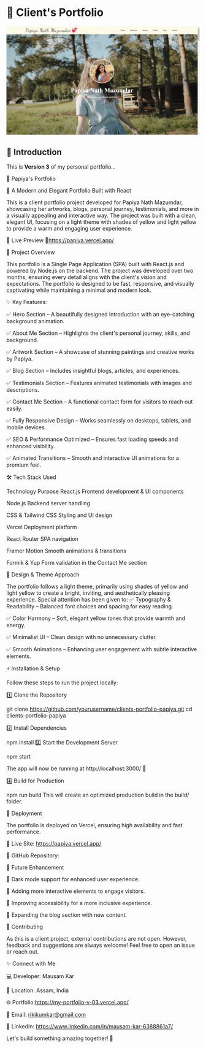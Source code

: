 # 🚀 Client's Portfolio

![Portfolio Preview](public/assets/preview.png)  

## 🌟 Introduction  
This is **Version 3** of my personal portfolio...


📂 Papiya's Portfolio

🌟 A Modern and Elegant Portfolio Built with React

This is a client portfolio project developed for Papiya Nath Mazumdar, showcasing her artworks, blogs, personal journey, testimonials, and more in a visually appealing and interactive way. The project was built with a clean, elegant UI, focusing on a light theme with shades of yellow and light yellow to provide a warm and engaging user experience.

🚀 Live Preview
🔗https://papiya.vercel.app/

🎯 Project Overview

This portfolio is a Single Page Application (SPA) built with React.js and powered by Node.js on the backend. The project was developed over two months, ensuring every detail aligns with the client's vision and expectations. The portfolio is designed to be fast, responsive, and visually captivating while maintaining a minimal and modern look.

✨ Key Features:

✅ Hero Section – A beautifully designed introduction with an eye-catching background animation.

✅ About Me Section – Highlights the client's personal journey, skills, and background.

✅ Artwork Section – A showcase of stunning paintings and creative works by Papiya.

✅ Blog Section – Includes insightful blogs, articles, and experiences.

✅ Testimonials Section – Features animated testimonials with images and descriptions.

✅ Contact Me Section – A functional contact form for visitors to reach out easily.

✅ Fully Responsive Design – Works seamlessly on desktops, tablets, and mobile devices.

✅ SEO & Performance Optimized – Ensures fast loading speeds and enhanced visibility.

✅ Animated Transitions – Smooth and interactive UI animations for a premium feel.

🛠️ Tech Stack Used

Technology	Purpose
React.js	Frontend development & UI components

Node.js	Backend server handling

CSS & Tailwind CSS	Styling and UI design

Vercel	Deployment platform

React Router	SPA navigation

Framer Motion	Smooth animations & transitions

Formik & Yup	Form validation in the Contact Me section

🎨 Design & Theme Approach

The portfolio follows a light theme, primarily using shades of yellow and light yellow to create a bright, inviting, and aesthetically pleasing experience. Special attention has been given to:
✅ Typography & Readability – Balanced font choices and spacing for easy reading.

✅ Color Harmony – Soft, elegant yellow tones that provide warmth and energy.

✅ Minimalist UI – Clean design with no unnecessary clutter.

✅ Smooth Animations – Enhancing user engagement with subtle interactive elements.

⚡ Installation & Setup

Follow these steps to run the project locally:

1️⃣ Clone the Repository

git clone https://github.com/yourusername/clients-portfolio-papiya.git
cd clients-portfolio-papiya

2️⃣ Install Dependencies

npm install
3️⃣ Start the Development Server

npm start

The app will now be running at http://localhost:3000/ 🚀

4️⃣ Build for Production

npm run build
This will create an optimized production build in the build/ folder.



🔗 Deployment

The portfolio is deployed on Vercel, ensuring high availability and fast performance.

🔗 Live Site: https://papiya.vercel.app/

🔗 GitHub Repository: 

📌 Future Enhancement

🔹 Dark mode support for enhanced user experience.

🔹 Adding more interactive elements to engage visitors.

🔹 Improving accessibility for a more inclusive experience.

🔹 Expanding the blog section with new content.

🤝 Contributing

As this is a client project, external contributions are not open. However, feedback and suggestions are always welcome! Feel free to open an issue or reach out.



✨ Connect with Me

💻 Developer: Mausam Kar

📍 Location: Assam, India

🌐 Portfolio:https://my-portfolio-v-03.vercel.app/

📧 Email: rikikumkar@gmail.com

📜 LinkedIn: https://www.linkedin.com/in/mausam-kar-6388861a7/

Let's build something amazing together! 🚀
